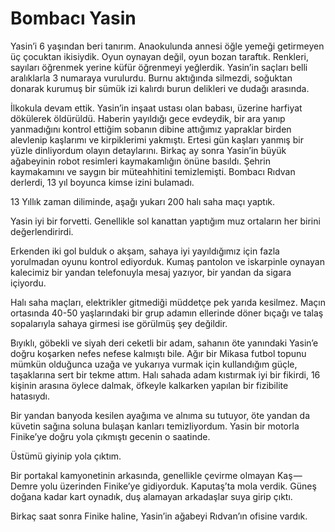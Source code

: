 # Bombacı Yasin

Yasin’i 6 yaşından beri tanırım. Anaokulunda annesi öğle yemeği getirmeyen üç çocuktan ikisiydik. Oyun oynayan değil, oyun bozan taraftık. Renkleri, sayıları öğrenmek yerine küfür öğrenmeyi yeğlerdik. Yasin’in saçları belli aralıklarla 3 numaraya vurulurdu. Burnu aktığında silmezdi, soğuktan donarak kurumuş bir sümük izi kalırdı burun delikleri ve dudağı arasında.

İlkokula devam ettik. Yasin’in inşaat ustası olan babası, üzerine harfiyat dökülerek öldürüldü. Haberin yayıldığı gece evdeydik, bir ara yanıp yanmadığını kontrol ettiğim sobanın dibine attığımız yapraklar birden alevlenip kaşlarımı ve kirpiklerimi yakmıştı. Ertesi gün kaşları yanmış bir yüzle dinliyordum olayın detaylarını. Birkaç ay sonra Yasin’in büyük ağabeyinin robot resimleri kaymakamlığın önüne basıldı. Şehrin kaymakamını ve saygın bir müteahhitini temizlemişti. Bombacı Rıdvan derlerdi, 13 yıl boyunca kimse izini bulamadı.

13 Yıllık zaman diliminde, aşağı yukarı 200 halı saha maçı yaptık.

Yasin iyi bir forvetti. Genellikle sol kanattan yaptığım muz ortaların her birini değerlendirirdi.

Erkenden iki gol bulduk o akşam, sahaya iyi yayıldığımız için fazla yorulmadan oyunu kontrol ediyorduk. Kumaş pantolon ve iskarpinle oynayan kalecimiz bir yandan telefonuyla mesaj yazıyor, bir yandan da sigara içiyordu.

Halı saha maçları, elektrikler gitmediği müddetçe pek yarıda kesilmez. Maçın ortasında 40-50 yaşlarındaki bir grup adamın ellerinde döner bıçağı ve talaş sopalarıyla sahaya girmesi ise görülmüş şey değildir.

Bıyıklı, göbekli ve siyah deri ceketli bir adam, sahanın öte yanındaki Yasin’e doğru koşarken nefes nefese kalmıştı bile. Ağır bir Mikasa futbol topunu mümkün olduğunca uzağa ve yukarıya vurmak için kullandığım güçle, taşaklarına sert bir tekme attım. Halı sahada adam kıstırmak iyi bir fikirdi, 16 kişinin arasına öylece dalmak, öfkeyle kalkarken yapılan bir fizibilite hatasıydı.

Bir yandan banyoda kesilen ayağıma ve alnıma su tutuyor, öte yandan da küvetin sağına soluna bulaşan kanları temizliyordum. Yasin bir motorla Finike’ye doğru yola çıkmıştı gecenin o saatinde.

Üstümü giyinip yola çıktım.

Bir portakal kamyonetinin arkasında, genellikle çevirme olmayan Kaş — Demre yolu üzerinden Finike’ye gidiyorduk. Kaputaş’ta mola verdik. Güneş doğana kadar kart oynadık, duş alamayan arkadaşlar suya girip çıktı.

Birkaç saat sonra Finike haline, Yasin’in ağabeyi Rıdvan’ın ofisine vardık.

